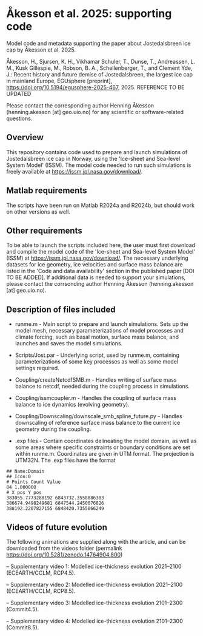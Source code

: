 # Åkesson et al. 2025: supporting code
Model code and metadata supporting the paper about Jostedalsbreen ice cap by Åkesson et al. 2025.

Åkesson, H., Sjursen, K. H., Vikhamar Schuler, T., Dunse, T., Andreassen, L. M., Kusk Gillespie, M., Robson, B. A., Schellenberger, T., and Clement Yde, J.: Recent history and future demise of Jostedalsbreen, the largest ice cap in mainland Europe, EGUsphere [preprint], https://doi.org/10.5194/egusphere-2025-467, 2025. REFERENCE TO BE UPDATED

Please contact the corresponding author Henning Åkesson (henning.akesson [at] geo.uio.no) for any scientific or software-related questions.

## Overview
This repository contains code used to prepare and launch simulations of Jostedalsbreen ice cap in Norway, using the 'Ice-sheet and Sea-level System Model' (ISSM). The model code needed to run such simulations is freely available at https://issm.jpl.nasa.gov/download/.

## Matlab requirements
The scripts have been run on Matlab R2024a and R2024b, but should work on other versions as well.

## Other requirements
To be able to launch the scripts included here, the user must first download and compile the model code of the 'Ice-sheet and Sea-level System Model' (ISSM) at https://issm.jpl.nasa.gov/download/.
The necessary underlying datasets for ice geometry, ice velocities and surface mass balance are listed in the 'Code and data availability' section in the published paper [DOI TO BE ADDED]. If additional data is needed to support your simulations, please contact the corrsonding author Henning Åkesson (henning.akesson [at] geo.uio.no).


## Description of files included

- runme.m - 
Main script to prepare and launch simulations. 
Sets up the model mesh, necessary parameterizations of model processes
and climate forcing, such as basal motion, surface mass balance, and launches and saves 
the model simulations.

- Scripts/Jost.par - 
Underlying script, used by runme.m, containing parameterizations of some 
key processes as well as some model settings required.

- Coupling/createNetcdfSMB.m -
Handles writing of surface mass balance to netcdf, needed during the coupling process in simulations.

- Coupling/issmcoupler.m -
Handles the coupling of surface mass balance to ice dynamics (evolving geometry).

- Coupling/Downscaling/downscale_smb_spline_future.py -
Handles downscaling of reference surface mass balance to the current ice geometry during the coupling. 

- .exp files -
Contain coordinates delineating the model domain, as well as some areas
where specific constraints or boundary conditions are set within runme.m.
Coordinates are given in UTM format. The projection is UTM32N.
The .exp files have the format

```## Name:Jost
## Name:Domain
## Icon:0
# Points Count Value
84 1.000000
# X pos Y pos
383055.7773288192 6843732.3558886303
386674.9498249681 6847544.2450076826
388192.2207827155 6848420.7355066249
```
## Videos of future evolution
The following animations are supplied along with the article, and can be downloaded from the videos folder (permalink https://doi.org/10.5281/zenodo.14764904.800)

– Supplementary video 1: Modelled ice-thickness evolution 2021–2100 (ECEARTH/CCLM, RCP4.5).

– Supplementary video 2: Modelled ice-thickness evolution 2021–2100 (ECEARTH/CCLM, RCP8.5).

– Supplementary video 3: Modelled ice-thickness evolution 2101–2300 (Commit4.5).

– Supplementary video 4: Modelled ice-thickness evolution 2101–2300 (Commit8.5). 

